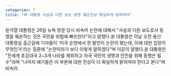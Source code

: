 ```yaml
---
categories: f
title: "尹 대통령 사실과 다른 보도 동맹 훼손진상 확실하게 밝혀져야"
---
```

윤석열 대통령은 26일 뉴욕 방문 당시 비속어 논란에 대해서 "사실과 다른 보도로서 동맹을 훼손하는 것은 국민을 위험에 빠뜨린다"라고 말했다.윤 대통령은 이날 오전 용산 대통령실 출근길에 기자들이 &#39;미국 순방에서 한 발언이 논란이 됐는데, 이에 대한 입장이 무엇인가&#39;라는 질문에 "논란이라기 보다 이렇게 말하겠다"며 이같이 말했다.윤 대통령은 "전세계 초강대국 2~3개 나라를 제외하고 자국 국민의 생명과 안전을 위해 동맹은 필수"라며 "나머지 얘기들은 이 부분에 대한 진상이 더 확실하게 밝혀져야 한다고 본다"며 비속어